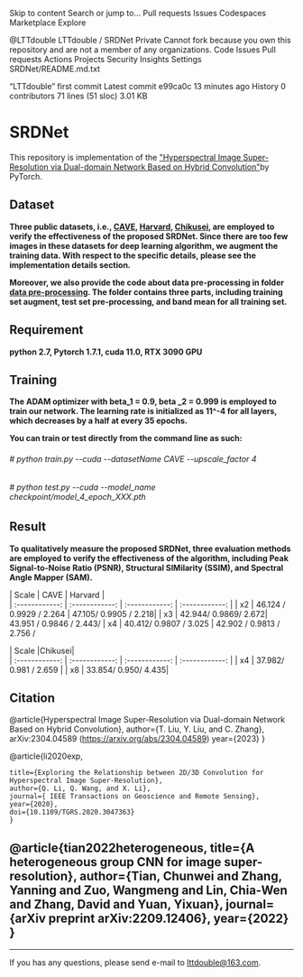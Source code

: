Skip to content
Search or jump to…
Pull requests
Issues
Codespaces
Marketplace
Explore
 
@LTTdouble 
LTTdouble
/
SRDNet
Private
Cannot fork because you own this repository and are not a member of any organizations.
Code
Issues
Pull requests
Actions
Projects
Security
Insights
Settings
SRDNet/README.md.txt

“LTTdouble” first commit
Latest commit e99ca0c 13 minutes ago
 History
 0 contributors
71 lines (51 sloc)  3.01 KB
 

# SRDNet

This repository is implementation of the ["Hyperspectral Image Super-Resolution via Dual-domain Network Based on Hybrid Convolution"](SRDNet)by PyTorch.


Dataset
------
**Three public datasets, i.e., 
[CAVE](https://www1.cs.columbia.edu/CAVE/databases/multispectral/ "CAVE"), [Harvard](http://vision.seas.harvard.edu/hyperspec/explore.html "Harvard"), [Chikusei](https://naotoyokoya.Com/Download.html), are employed to verify the effectiveness of the  proposed SRDNet. Since there are too few images in these datasets for deep learning algorithm, we augment the training data. With respect to the specific details, please see the implementation details section.**

**Moreover, we also provide the code about data pre-processing in folder [data pre-processing](https://github.com/qianngli/MCNet/tree/master/data_pre-processing "data pre-processing"). The folder contains three parts, including training set augment, test set pre-processing, and band mean for all training set.**

Requirement
---------
**python 2.7, Pytorch 1.7.1, cuda 11.0, RTX 3090 GPU**

Training
--------
**The ADAM optimizer with beta_1 = 0.9, beta _2 = 0.999 is employed to train our network.  The learning rate is initialized as 11^-4 for all layers, which decreases by a half at every 35 epochs.**

**You can train or test directly from the command line as such:**

###### # python train.py --cuda --datasetName CAVE  --upscale_factor 4
###### # python test.py --cuda --model_name checkpoint/model_4_epoch_XXX.pth

Result
--------
**To qualitatively measure the proposed SRDNet, three evaluation methods are employed to verify the effectiveness of the algorithm, including  Peak Signal-to-Noise Ratio (PSNR), Structural SIMilarity (SSIM), and Spectral Angle Mapper (SAM).**


| Scale  |  CAVE |  Harvard |  
| :------------: | :------------: | :------------: | :------------: | 
|  x2 |  46.124 / 0.9929 / 2.264 | 47.105/ 0.9905 / 2.218| 
|  x3 |  42.944/ 0.9869/ 2.672|  43.951 / 0.9846 / 2.443/
|  x4 | 40.412/ 0.9807 / 3.025 |  42.902 / 0.9813 / 2.756 /

| Scale  |Chikusei|  
| :------------: | :------------: | :------------: | :------------: | 
|  x4 |  37.982/ 0.981 / 2.659 | 
|  x8 |  33.854/ 0.950/ 4.435|  


Citation 
--------

 @article{Hyperspectral Image Super-Resolution via Dual-domain Network Based on Hybrid Convolution},
	author={T. Liu, Y. Liu, and C. Zhang},
    	arXiv:2304.04589 (https://arxiv.org/abs/2304.04589)
	year={2023}
	}
  
  @article{li2020exp,

	title={Exploring the Relationship between 2D/3D Convolution for Hyperspectral Image Super-Resolution},
	author={Q. Li, Q. Wang, and X. Li},
	journal={ IEEE Transactions on Geoscience and Remote Sensing},
	year={2020},
	doi={10.1109/TGRS.2020.3047363}
	}
  @article{tian2022heterogeneous,
	title={A heterogeneous group CNN for image super-resolution},
	author={Tian, Chunwei and Zhang, Yanning and Zuo, Wangmeng and Lin, Chia-Wen and Zhang, David and Yuan, Yixuan},
	journal={arXiv preprint arXiv:2209.12406},
	year={2022}
	}
--------
	
--------

If you has any questions, please send e-mail to lttdouble@163.com.

